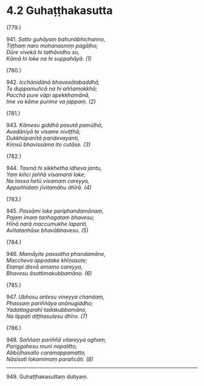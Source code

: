 

# 4.2 Guhaṭṭhakasutta



(779.)

941\. _Satto guhāyaṃ bahunābhichanno,_  
_Tiṭṭhaṃ naro mohanasmiṃ pagāḷho;_  
_Dūre vivekā hi tathāvidho so,_  
_Kāmā hi loke na hi suppahāyā. (1)_  


(780.)

942\. _Icchānidānā bhavasātabaddhā,_  
_Te duppamuñcā na hi aññamokkhā;_  
_Pacchā pure vāpi apekkhamānā,_  
_Ime va kāme purime va jappaṃ. (2)_  


(781.)

943\. _Kāmesu giddhā pasutā pamūḷhā,_  
_Avadāniyā te visame niviṭṭhā;_  
_Dukkhūpanītā paridevayanti,_  
_Kiṃsū bhavissāma ito cutāse. (3)_  


(782.)

944\. _Tasmā hi sikkhetha idheva jantu,_  
_Yaṃ kiñci jaññā visamanti loke;_  
_Na tassa hetū visamaṃ careyya,_  
_Appañhidaṃ jīvitamāhu dhīrā. (4)_  


(783.)

945\. _Passāmi loke pariphandamānaṃ,_  
_Pajaṃ imaṃ taṇhagataṃ bhavesu;_  
_Hīnā narā maccumukhe lapanti,_  
_Avītataṇhāse bhavābhavesu. (5)_  


(784.)

946\. _Mamāyite passatha phandamāne,_  
_Maccheva appodake khīṇasote;_  
_Etampi disvā amamo careyya,_  
_Bhavesu āsattimakubbamāno. (6)_  


(785.)

947\. _Ubhosu antesu vineyya chandaṃ,_  
_Phassaṃ pariññāya anānugiddho;_  
_Yadattagarahī tadakubbamāno,_  
_Na lippatī diṭṭhasutesu dhīro. (7)_  


(786.)

948\. _Saññaṃ pariññā vitareyya oghaṃ,_  
_Pariggahesu muni nopalitto;_  
_Abbūḷhasallo caramappamatto,_  
_Nāsīsatī lokamimaṃ parañcāti. (8)_  


---

949\. Guhaṭṭhakasuttaṃ dutiyaṃ.





